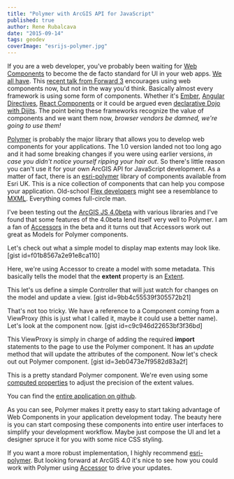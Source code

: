```yaml
---
title: "Polymer with ArcGIS API for JavaScript"
published: true
author: Rene Rubalcava
date: "2015-09-14"
tags: geodev
coverImage: "esrijs-polymer.jpg"
---
```


If you are a web developer, you've probably been waiting for [Web Components](http://webcomponents.org/) to become the de facto standard for UI in your web apps. [We all have](https://hacks.mozilla.org/2015/06/the-state-of-web-components/). This [recent talk from Forward 3](https://www.youtube.com/watch?v=AvgS938i34s) encourages using web components now, but not in the way you'd think. Basically almost every framework is using some form of components. Whether it's [Ember](http://guides.emberjs.com/v1.10.0/components/), [Angular Directives](http://www.sitepoint.com/practical-guide-angularjs-directives/), [React Components](https://facebook.github.io/react/docs/reusable-components.html) or it could be argued even [declarative Dojo with Dijits](https://dojotoolkit.org/documentation/tutorials/1.10/declarative/). The point being these frameworks recognize the value of components and we want them now, _browser vendors be damned, we're going to use them!_

[Polymer](https://www.polymer-project.org/1.0/) is probably the major library that allows you to develop web components for your applications. The 1.0 version landed not too long ago and it had some breaking changes if you were using earlier versions, _in case you didn't notice yourself ripping your hair out_. So there's little reason you can't use it for your own ArcGIS API for JavaScript development. As a matter of fact, there is an [esri-polymer](https://github.com/JamesMilnerUK/esri-polymer) library of components available from Esri UK. This is a nice collection of components that can help you compose your application. Old-school [Flex developers](http://www.adobe.com/products/flex.html) might see a resemblance to [MXML](http://help.adobe.com/en_US/flex/using/WS2db454920e96a9e51e63e3d11c0bf5f39f-7fff.html). Everything comes full-circle man.

I've been testing out the [ArcGIS JS 4.0beta](https://developers.arcgis.com/javascript/beta/) with various libraries and I've found that some features of the 4.0beta lend itself very well to Polymer. I am a fan of [Accessors](http://odoe.net/blog/arcgis-js-api-4-0beta1-accessors/) in the beta and it turns out that Accessors work out great as Models for Polymer components.

Let's check out what a simple model to display map extents may look like. \[gist id=f01b8567a2e91e8ca110\]

Here, we're using Accessor to create a model with some metadata. This basically tells the model that the **extent** property is an [Extent](https://developers.arcgis.com/javascript/beta/api-reference/esri-geometry-Extent.html).

This let's us define a simple Controller that will just watch for changes on the model and update a view. \[gist id=9bb4c55539f305572b21\]

That's not too tricky. We have a reference to a Component coming from a ViewProxy (this is just what I called it, maybe it could use a better name). Let's look at the component now. \[gist id=c9c946d22653bf3f36bd\]

This ViewProxy is simply in charge of adding the required **import** statements to the page to use the Polymer component. It has an _update_ method that will update the attributes of the component. Now let's check out out Polymer component. \[gist id=3eb0473e7f9582d83a2f\]

This is a pretty standard Polymer component. We're even using some [computed properties](https://www.polymer-project.org/1.0/docs/devguide/properties.html) to adjust the precision of the extent values.

You can find the [entire application on github](https://github.com/odoe/esrijs-polymer).

As you can see, Polymer makes it pretty easy to start taking advantage of Web Components in your application development today. The beauty here is you can start composing these components into entire user interfaces to simplify your development workflow. Maybe just compose the UI and let a designer spruce it for you with some nice CSS styling.

If you want a more robust implementation, I highly recommend [esri-polymer](https://github.com/JamesMilnerUK/esri-polymer). But looking forward at ArcGIS 4.0 it's nice to see how you could work with Polymer using [Accessor](https://developers.arcgis.com/javascript/beta/api-reference/esri-core-Accessor.html) to drive your updates.
